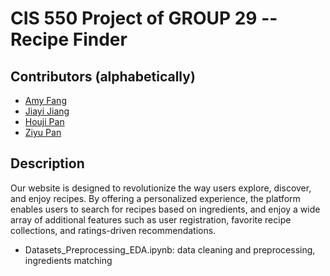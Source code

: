 # CIS 550 Project of GROUP 29 -- Recipe Finder
## Contributors (alphabetically)
* [Amy Fang](https://github.com/AMYFYJ)
* [Jiayi Jiang](https://github.com/JiangJiayi32)
* [Houji Pan](https://github.com/houjipan)
* [Ziyu Pan](https://github.com/ziyupan26)

## Description
Our website is designed to revolutionize the way users explore, discover, and enjoy recipes. By offering a personalized experience, the platform enables users to search for recipes based on ingredients, and enjoy a wide array of additional features such as user registration, favorite recipe collections, and ratings-driven recommendations. 

* Datasets_Preprocessing_EDA.ipynb: data cleaning and preprocessing, ingredients matching
